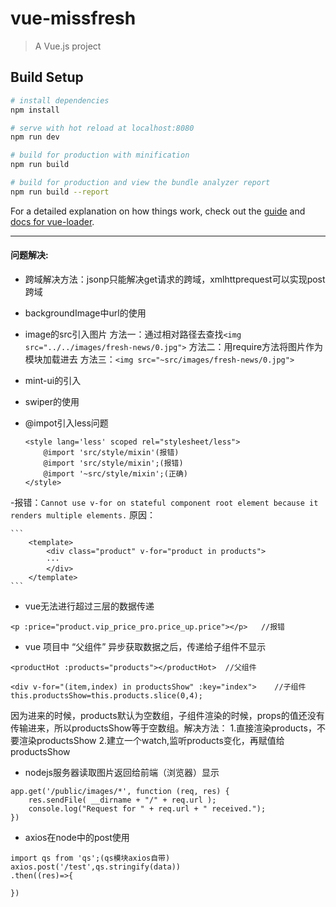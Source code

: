 # vue-missfresh

> A Vue.js project

## Build Setup

``` bash
# install dependencies
npm install

# serve with hot reload at localhost:8080
npm run dev

# build for production with minification
npm run build

# build for production and view the bundle analyzer report
npm run build --report
```

For a detailed explanation on how things work, check out the [guide](http://vuejs-templates.github.io/webpack/) and [docs for vue-loader](http://vuejs.github.io/vue-loader).


***
#### 问题解决:

- 跨域解决方法：jsonp只能解决get请求的跨域，xmlhttprequest可以实现post跨域
- backgroundImage中url的使用
- image的src引入图片
    方法一：通过相对路径去查找`<img src="../../images/fresh-news/0.jpg">`
    方法二：用require方法将图片作为模块加载进去
    方法三：`<img src="~src/images/fresh-news/0.jpg">`
- mint-ui的引入
- swiper的使用
- @impot引入less问题

    ```
    <style lang='less' scoped rel="stylesheet/less">
        @import 'src/style/mixin'(报错)
        @import 'src/style/mixin';(报错)
        @import '~src/style/mixin';(正确)
    </style>
    ```

-报错：`Cannot use v-for on stateful component root element because it renders multiple elements.`
 原因：

    ```
        <template>
            <div class="product" v-for="product in products">
            ···
            </div> 
        </template>
    ```
- vue无法进行超过三层的数据传递
```
<p :price="product.vip_price_pro.price_up.price"></p>   //报错
```
- vue 项目中 “父组件” 异步获取数据之后，传递给子组件不显示

```
<productHot :products="products"></productHot>  //父组件

<div v-for="(item,index) in productsShow" :key="index">    //子组件
this.productsShow=this.products.slice(0,4);
```
因为进来的时候，products默认为空数组，子组件渲染的时候，props的值还没有传输进来，所以productsShow等于空数组。解决方法：
1.直接渲染products，不要渲染productsShow
2.建立一个watch,监听products变化，再赋值给productsShow
- nodejs服务器读取图片返回给前端（浏览器）显示
```
app.get('/public/images/*', function (req, res) {
    res.sendFile( __dirname + "/" + req.url );
    console.log("Request for " + req.url + " received.");
})
```
- axios在node中的post使用
```
import qs from 'qs';(qs模块axios自带)
axios.post('/test',qs.stringify(data))
.then((res)=>{

})
```